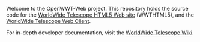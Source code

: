 Welcome to the OpenWWT-Web project. This repository holds the source code for the [WorldWide Telescope HTML5 Web site](http://worldwidetelescope.org/) (WWTHTML5), and the [WorldWide Telescope Web Client](http://www.worldwidetelescope.org/webclient/).

For in-depth developer documentation, visit the [WorldWide Telescope Wiki](https://github.com/MSRConnections/OpenWWT-Web/wiki).
